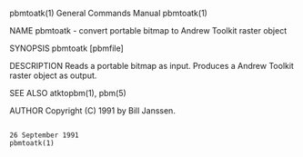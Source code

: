 pbmtoatk(1)                                                                             General Commands Manual                                                                            pbmtoatk(1)

NAME
       pbmtoatk - convert portable bitmap to Andrew Toolkit raster object

SYNOPSIS
       pbmtoatk [pbmfile]

DESCRIPTION
       Reads a portable bitmap as input.  Produces a Andrew Toolkit raster object as output.

SEE ALSO
       atktopbm(1), pbm(5)

AUTHOR
       Copyright (C) 1991 by Bill Janssen.

                                                                                           26 September 1991                                                                               pbmtoatk(1)
